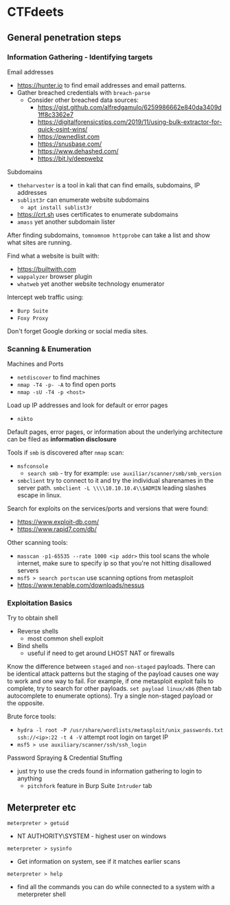 # CTFdeets

## General penetration steps

### Information Gathering - Identifying targets

Email addresses

* https://hunter.io to find email addresses and email patterns.
* Gather breached credentials with `breach-parse`
  * Consider other breached data sources: 
    * https://gist.github.com/alfredgamulo/6259986662e840da3409d1ff8c3362e7
    * https://digitalforensicstips.com/2019/11/using-bulk-extractor-for-quick-osint-wins/
    * https://pwnedlist.com
    * https://snusbase.com/
    * https://www.dehashed.com/
    * https://bit.ly/deepwebz

Subdomains

* `theharvester` is a tool in kali that can find emails, subdomains, IP addresses
* `sublist3r` can enumerate website subdomains
  * `apt install sublist3r`
* https://crt.sh uses certificates to enumerate subdomains
* `amass` yet another subdomain lister

After finding subdomains, `tomnomnom httpprobe` can take a list and show what sites are running.

Find what a website is built with:
* https://builtwith.com
* `wappalyzer` browser plugin
* `whatweb` yet another website technology enumerator

Intercept web traffic using:
* `Burp Suite`
* `Foxy Proxy`

Don't forget Google dorking or social media sites.

### Scanning & Enumeration

Machines and Ports

* `netdiscover` to find machines
* `nmap -T4 -p- -A` to find open ports
* `nmap -sU -T4 -p <host>`

Load up IP addresses and look for default or error pages

* `nikto`

Default pages, error pages, or information about the underlying architecture can be filed as **information disclosure**

Tools if `smb` is discovered after `nmap` scan:
* `msfconsole`
  * `search smb` - try for example: `use auxiliar/scanner/smb/smb_version`
* `smbclient` try to connect to it and try the individual sharenames in the server path. `smbclient -L \\\\10.10.10.4\\$ADMIN` leading slashes escape in linux.

Search for exploits on the services/ports and versions that were found:
* https://www.exploit-db.com/
* https://www.rapid7.com/db/

Other scanning tools:
* `masscan -p1-65535 --rate 1000 <ip addr>` this tool scans the whole internet, make sure to specify ip so that you're not hitting disallowed servers
* `msf5 > search portscan` use scanning options from metasploit
* https://www.tenable.com/downloads/nessus

### Exploitation Basics

Try to obtain shell

* Reverse shells
  * most common shell exploit
* Bind shells
  * useful if need to get around LHOST NAT or firewalls
  
Know the difference between `staged` and `non-staged` payloads. There can be identical attack patterns but the staging of the payload causes one way to work and one way to fail. For example, if one metasploit exploit fails to complete, try to search for other payloads. `set payload linux/x86` (then tab autocomplete to enumerate options). Try a single non-staged payload or the opposite.

Brute force tools:
* `hydra -l root -P /usr/share/wordlists/metasploit/unix_passwords.txt ssh://<ip>:22 -t 4 -V` attempt root login on target IP
* `msf5 > use auxiliary/scanner/ssh/ssh_login`

Password Spraying & Credential Stuffing
* just try to use the creds found in information gathering to login to anything
  * `pitchfork` feature in Burp Suite `Intruder` tab



## Meterpreter etc
`meterpreter > getuid`
* NT AUTHORITY\SYSTEM - highest user on windows

`meterpreter > sysinfo`
* Get information on system, see if it matches earlier scans

`meterpreter > help`
* find all the commands you can do while connected to a system with a meterpreter shell
